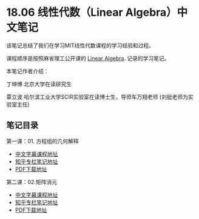 # 18.06 线性代数（Linear Algebra）中文笔记

该笔记总结了我们在学习MIT线性代数课程的学习经验和过程。

课程顺序是按照麻省理工公开课的 [Linear Algebra](http://open.163.com/special/opencourse/daishu.html). 记录的学习笔记。

本笔记作者介绍：


丁坤博 北京大学在读研究生


覃立波 哈尔滨工业大学SCIR实验室在读博士生，导师车万翔老师 (刘挺老师为实验室主任)

## 笔记目录
第一课：01. 方程组的几何解释
* [中文字幕课程地址](http://open.163.com/newview/movie/free?pid=M6V0BQC4M&mid=M6V29E773)
* [知乎专栏笔记地址](https://zhuanlan.zhihu.com/p/87873464)
* [PDF下载地址](https://github.com/yizhen20133868/MIT-Linear-Algebra-Notes/tree/master/%E6%96%B9%E7%A8%8B%E7%BB%84%E7%9A%84%E5%87%A0%E4%BD%95%E8%A7%A3%E9%87%8A)

第二课：02.矩阵消元
* [中文字幕课程地址](http://open.163.com/newview/movie/free?pid=M6V0BQC4M&mid=M6V29EGPP)
* [知乎专栏笔记地址](https://zhuanlan.zhihu.com/p/88272838)
* [PDF下载地址](https://github.com/yizhen20133868/MIT-Linear-Algebra-Notes/tree/master/%E6%96%B9%E7%A8%8B%E7%BB%84%E7%9A%84%E5%87%A0%E4%BD%95%E8%A7%A3%E9%87%8A)